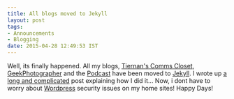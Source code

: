 ```yaml
---
title: All blogs moved to Jekyll
layout: post
tags:
- Announcements
- Blogging
date: 2015-04-28 12:49:53 IST
---
```

Well, its finally happened. All my blogs, [Tiernan's Comms Closet][1], [GeekPhotographer][2] and the [Podcast][3] have been
moved to [Jekyll][4]. I wrote up [a long and complicated][5] post explaining how I did it... Now, i dont have to worry
about [Wordpress][6] security issues on my home sites! Happy Days!

[1]:http://blog.lotas-smartman.net
[2]:http://www.geekphotographer.com
[3]:http://podcast.tiernanotoole.ie
[4]:http://www.jekyllrb.com
[6]:http://www.wordpress.org
[5]:http://blog.lotas-smartman.net/blog-move-details/
